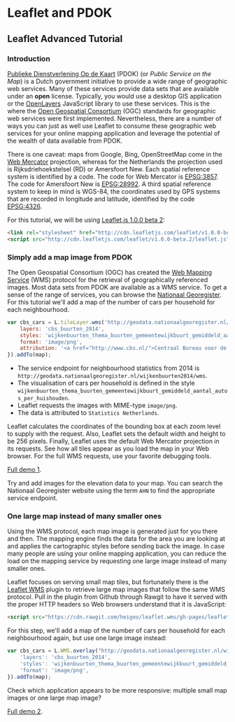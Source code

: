 # Leaflet and PDOK

## Leaflet Advanced Tutorial

### Introduction

[Publieke Dienstverlening Op de Kaart](http://www.pdok.nl) (PDOK) (or _Public Service on the Map_) is a Dutch government initiative to provide a wide range of geographic web services. Many of these services provide data sets that are available under an **open** license. Typically, you would use a desktop GIS application or the [OpenLayers](http://www.openlayers.org) JavaScript library to use these services. This is the where the [Open Geospatial Consortium](http://www.opengeospatial.org) (OGC) standards for geographic web services were first implemented. Nevertheless, there are a number of ways you can just as well use Leaflet to consume these geographic web services for your online mapping application and leverage the potential of the wealth of data available from PDOK.

There is one caveat: maps from Google, Bing, OpenStreetMap come in the [Web Mercator](https://en.wikipedia.org/wiki/Web_Mercator) projection, whereas for the Netherlands the projection used is Rijksdriehoekstelsel (RD) or Amersfoort New. Each spatial reference system is identified by a code. The code for Web Mercator is [EPSG:3857](http://epsg.io/3857). The code for Amersfoort New is [EPSG:28992](http://epsg.io/28992). A third spatial reference system to keep in mind is WGS-84, the coordinates used by GPS systems that are recorded in longitude and latitude, identified by the code [EPSG:4326](http://epsg.io/4326).

For this tutorial, we will be using [Leaflet.js 1.0.0 beta 2](http://mourner.github.io/Leaflet/reference.html):

````html
<link rel="stylesheet" href="http://cdn.leafletjs.com/leaflet/v1.0.0-beta.2/leaflet.css" />
<script src="http://cdn.leafletjs.com/leaflet/v1.0.0-beta.2/leaflet.js"></script>
````

### Simply add a map image from PDOK

The Open Geospatial Consortium (OGC) has created the [Web Mapping Service](https://en.wikipedia.org/wiki/Web_Map_Service) (WMS) protocol for the retrieval of geographically referenced images. Most data sets from PDOK are available as a WMS service. To get a sense of the range of services, you can browse the [Nationaal Georegister](http://www.nationaalgeoregister.nl/). For this tutorial we'll add a map of the number of cars per household for each neighbourhood.

````javascript
var cbs_cars = L.tileLayer.wms('http://geodata.nationaalgeoregister.nl/wijkenbuurten2014/wms', {
    layers: 'cbs_buurten_2014',
    styles: 'wijkenbuurten_thema_buurten_gemeentewijkbuurt_gemiddeld_aantal_autos_per_huishouden',
    format: 'image/png',
    attribution: '<a href="http://www.cbs.nl/">Centraal Bureau voor de Statistiek</a>',
}).addTo(map);
````

* The service endpoint for neighbourhood statistics from 2014 is `http://geodata.nationaalgeoregister.nl/wijkenbuurten2014/wms`.
* The visualisation of cars per household is defined in the style `wijkenbuurten_thema_buurten_gemeentewijkbuurt_gemiddeld_aantal_autos_per_huishouden`.
* Leaflet requests the images with MIME-type `image/png`.
* The data is attributed to `Statistics Netherlands`.

Leaflet calculates the coordinates of the bounding box at each zoom level to supply with the request. Also, Leaflet sets the default width and height to be 256 pixels. Finally, Leaflet uses the default Web Mercator projection in its requests. See how all tiles appear as you load the map in your Web browser. For the full WMS requests, use your favorite debugging tools.

[Full demo 1](http://maptime-ams.github.io/Leaflet-D3-workshop/tutorial-leaflet-advanced/1/).

Try and add images for the elevation data to your map. You can search the Nationaal Georegister website using the term `AHN` to find the appropriate service endpoint.

### One large map instead of many smaller ones

Using the WMS protocol, each map image is generated just for you there and then. The mapping engine finds the data for the area you are looking at and applies the cartographic styles before sending back the image. In case many people are using your online mapping application, you can reduce the load on the mapping service by requesting one large image instead of many smaller ones.

Leaflet focuses on serving small map tiles, but fortunately there is the [Leaflet WMS](https://github.com/heigeo/leaflet.wms) plugin to retrieve large map images that follow the same WMS protocol. Pull in the plugin from Github through Rawgit to have it served with the proper HTTP headers so Web browsers understand that it is JavaScript:

````html
<script src="https://cdn.rawgit.com/heigeo/leaflet.wms/gh-pages/leaflet.wms.js"></script>
````

For this step, we'll add a map of the number of cars per household for each neighbourhood again, but use one large image instead:

````javascript
var cbs_cars = L.WMS.overlay("http://geodata.nationaalgeoregister.nl/wijkenbuurten2013/ows", {
    'layers': 'cbs_buurten_2014',
    'styles': 'wijkenbuurten_thema_buurten_gemeentewijkbuurt_gemiddeld_aantal_autos_per_huishouden',
    'format': 'image/png',
}).addTo(map);
````

Check which application appears to be more responsive: multiple small map images or one large map image?

[Full demo 2](http://maptime-ams.github.io/Leaflet-D3-workshop/tutorial-leaflet-advanced/2/).
